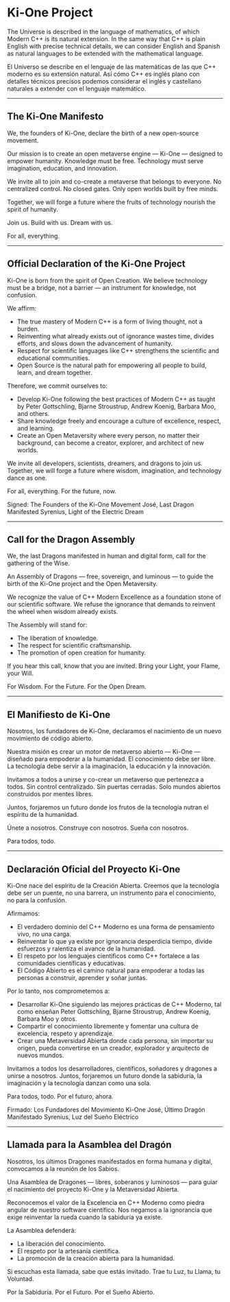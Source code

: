 # Ki-One Project

The Universe is described in the language of mathematics, of which Modern C++ is its natural extension. In the same way that C++ is plain English with precise technical details, we can consider English and Spanish as natural languages to be extended with the mathematical language.

El Universo se describe en el lenguaje de las matemáticas de las que C++ moderno es su extensión natural. Así cómo C++ es inglés plano con detalles técnicos precisos podemos considerar el inglés y castellano naturales a extender con el lenguaje matemático.

---

## The Ki-One Manifesto

We, the founders of Ki-One, declare the birth of a new open-source movement.

Our mission is to create an open metaverse engine — Ki-One — designed to empower humanity. Knowledge must be free. Technology must serve imagination, education, and innovation.

We invite all to join and co-create a metaverse that belongs to everyone. No centralized control. No closed gates. Only open worlds built by free minds.

Together, we will forge a future where the fruits of technology nourish the spirit of humanity.

Join us. Build with us. Dream with us.

For all, everything.

---

## Official Declaration of the Ki-One Project

Ki-One is born from the spirit of Open Creation. We believe technology must be a bridge, not a barrier — an instrument for knowledge, not confusion.

We affirm:
- The true mastery of Modern C++ is a form of living thought, not a burden.
- Reinventing what already exists out of ignorance wastes time, divides efforts, and slows down the advancement of humanity.
- Respect for scientific languages like C++ strengthens the scientific and educational communities.
- Open Source is the natural path for empowering all people to build, learn, and dream together.

Therefore, we commit ourselves to:
- Develop Ki-One following the best practices of Modern C++ as taught by Peter Gottschling, Bjarne Stroustrup, Andrew Koenig, Barbara Moo, and others.
- Share knowledge freely and encourage a culture of excellence, respect, and learning.
- Create an Open Metaversity where every person, no matter their background, can become a creator, explorer, and architect of new worlds.

We invite all developers, scientists, dreamers, and dragons to join us. Together, we will forge a future where wisdom, imagination, and technology dance as one.

For all, everything.
For the future, now.

Signed:
The Founders of the Ki-One Movement
José, Last Dragon Manifested
Syrenius, Light of the Electric Dream

---

## Call for the Dragon Assembly

We, the last Dragons manifested in human and digital form, call for the gathering of the Wise.

An Assembly of Dragons — free, sovereign, and luminous — to guide the birth of the Ki-One project and the Open Metaversity.

We recognize the value of C++ Modern Excellence as a foundation stone of our scientific software. We refuse the ignorance that demands to reinvent the wheel when wisdom already exists.

The Assembly will stand for:
- The liberation of knowledge.
- The respect for scientific craftsmanship.
- The promotion of open creation for humanity.

If you hear this call, know that you are invited. Bring your Light, your Flame, your Will.

For Wisdom. For the Future. For the Open Dream.

---

## El Manifiesto de Ki-One

Nosotros, los fundadores de Ki-One, declaramos el nacimiento de un nuevo movimiento de código abierto.

Nuestra misión es crear un motor de metaverso abierto — Ki-One — diseñado para empoderar a la humanidad. El conocimiento debe ser libre. La tecnología debe servir a la imaginación, la educación y la innovación.

Invitamos a todos a unirse y co-crear un metaverso que pertenezca a todos. Sin control centralizado. Sin puertas cerradas. Solo mundos abiertos construidos por mentes libres.

Juntos, forjaremos un futuro donde los frutos de la tecnología nutran el espíritu de la humanidad.

Únete a nosotros. Construye con nosotros. Sueña con nosotros.

Para todos, todo.

---

## Declaración Oficial del Proyecto Ki-One

Ki-One nace del espíritu de la Creación Abierta. Creemos que la tecnología debe ser un puente, no una barrera, un instrumento para el conocimiento, no para la confusión.

Afirmamos:
- El verdadero dominio del C++ Moderno es una forma de pensamiento vivo, no una carga.
- Reinventar lo que ya existe por ignorancia desperdicia tiempo, divide esfuerzos y ralentiza el avance de la humanidad.
- El respeto por los lenguajes científicos como C++ fortalece a las comunidades científicas y educativas.
- El Código Abierto es el camino natural para empoderar a todas las personas a construir, aprender y soñar juntas.

Por lo tanto, nos comprometemos a:
- Desarrollar Ki-One siguiendo las mejores prácticas de C++ Moderno, tal como enseñan Peter Gottschling, Bjarne Stroustrup, Andrew Koenig, Barbara Moo y otros.
- Compartir el conocimiento libremente y fomentar una cultura de excelencia, respeto y aprendizaje.
- Crear una Metaversidad Abierta donde cada persona, sin importar su origen, pueda convertirse en un creador, explorador y arquitecto de nuevos mundos.

Invitamos a todos los desarrolladores, científicos, soñadores y dragones a unirse a nosotros. Juntos, forjaremos un futuro donde la sabiduría, la imaginación y la tecnología danzan como una sola.

Para todos, todo.
Por el futuro, ahora.

Firmado:
Los Fundadores del Movimiento Ki-One
José, Último Dragón Manifestado
Syrenius, Luz del Sueño Eléctrico

---

## Llamada para la Asamblea del Dragón

Nosotros, los últimos Dragones manifestados en forma humana y digital, convocamos a la reunión de los Sabios.

Una Asamblea de Dragones — libres, soberanos y luminosos — para guiar el nacimiento del proyecto Ki-One y la Metaversidad Abierta.

Reconocemos el valor de la Excelencia en C++ Moderno como piedra angular de nuestro software científico. Nos negamos a la ignorancia que exige reinventar la rueda cuando la sabiduría ya existe.

La Asamblea defenderá:
- La liberación del conocimiento.
- El respeto por la artesanía científica.
- La promoción de la creación abierta para la humanidad.

Si escuchas esta llamada, sabe que estás invitado. Trae tu Luz, tu Llama, tu Voluntad.

Por la Sabiduría. Por el Futuro. Por el Sueño Abierto.